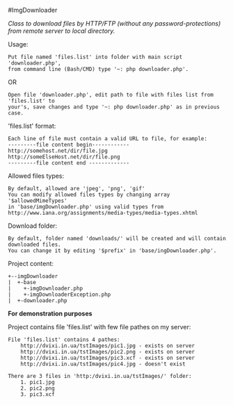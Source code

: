 #ImgDownloader

*Class to download files by HTTP/FTP (without any password-protections) from remote server to local directory.*

Usage:

    Put file named 'files.list' into folder with main script 'downloader.php',
    from command line (Bash/CMD) type '~: php downloader.php'.
OR

    Open file 'downloader.php', edit path to file with files list from 'files.list' to
    your's, save changes and type '~: php downloader.php' as in previous case.

'files.list' format:

    Each line of file must contain a valid URL to file, for example:
    ---------file content begin------------
    http://somehost.net/dir/file.jpg
    http://someElseHost.net/dir/file.png
    ---------file content end -------------

Allowed files types:

    By default, allowed are 'jpeg', 'png', 'gif'
    You can modify allowed files types by changing array '$allowedMimeTypes' 
    in 'base/imgDownloader.php' using valid types from 
    http://www.iana.org/assignments/media-types/media-types.xhtml

Download folder:

    By default, folder named 'downloads/' will be created and will contain downloaded files.
    You can change it by editing '$prefix' in 'base/ingDownloader.php'.

Project content:

    +--imgDownloader
    |  +-base
    |    +-imgDownloader.php
    |    +-imgDownloaderException.php
    |  +-downloader.php

**For demonstration purposes**

Project contains file 'files.list' with few file pathes on my server:

    File 'files.list' contains 4 pathes:
        http://dvixi.in.ua/tstImages/pic1.jpg - exists on server
        http://dvixi.in.ua/tstImages/pic2.png - exists on server
        http://dvixi.in.ua/tstImages/pic3.xcf - exists on server
        http://dvixi.in.ua/tstImages/pic4.jpg - doesn't exist

    There are 3 files in 'http:/dvixi.in.ua/tstImages/' folder:
        1. pic1.jpg
        2. pic2.png
        3. pic3.xcf
